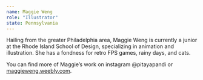 ```yaml
---
name: Maggie Weng
role: "Illustrator"
state: Pennsylvania
---
```


Hailing from the greater Philadelphia area, Maggie Weng is currently a
junior at the Rhode Island School of Design, specializing in animation
and illustration. She has a fondness for retro FPS games, rainy days,
and cats.

You can find more of Maggie’s work on instagram @pitayapandi or
[maggieweng.weebly.com](http://maggieweng.weebly.com).
